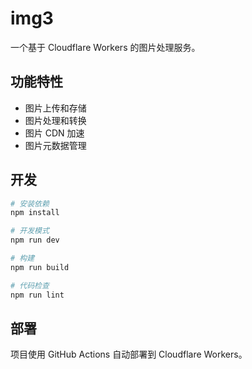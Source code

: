 # img3

一个基于 Cloudflare Workers 的图片处理服务。

## 功能特性

- 图片上传和存储
- 图片处理和转换
- 图片 CDN 加速
- 图片元数据管理

## 开发

```bash
# 安装依赖
npm install

# 开发模式
npm run dev

# 构建
npm run build

# 代码检查
npm run lint
```

## 部署

项目使用 GitHub Actions 自动部署到 Cloudflare Workers。
